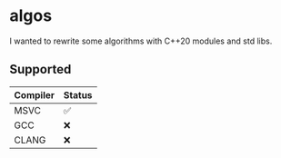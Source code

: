 # algos

I wanted to rewrite some algorithms with C++20 modules and std libs.

## Supported

| Compiler | Status |
|----------|--------|
| MSVC     | ✅      |
| GCC      | ❌      |
| CLANG    | ❌      |

